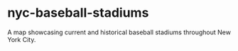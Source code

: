 # nyc-baseball-stadiums
A map showcasing current and historical baseball stadiums throughout New York City.

